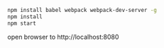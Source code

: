 ```bash
npm install babel webpack webpack-dev-server -g
npm install
npm start
```

open browser to http://localhost:8080

